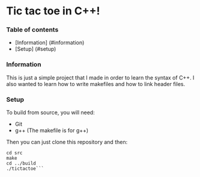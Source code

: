 # Tic tac toe in C++!

### Table of contents
* [Information] (#information)
* [Setup] (#setup)

### Information
This is just a simple project that I made in order to learn the syntax of C++. I also wanted to learn how to write makefiles and how to link header files.

### Setup
To build from source, you will need:
* Git
* g++ (The makefile is for g++)

Then you can just clone this repository and then:
```cd <to the folder where you cloned the repository>
cd src
make
cd ../build
./tictactoe```
